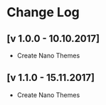 # Change Log


## [v 1.0.0 - 10.10.2017]
- Create Nano Themes


## [v 1.1.0 - 15.11.2017]
- Create Nano Themes
